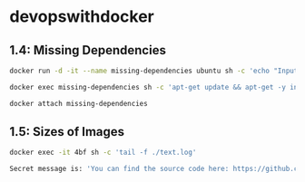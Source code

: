 # devopswithdocker

## 1.4: Missing Dependencies

```bash
docker run -d -it --name missing-dependencies ubuntu sh -c 'echo "Input website:"; read website; echo "Searching.."; sleep 1; curl http://$website;'

docker exec missing-dependencies sh -c 'apt-get update && apt-get -y install curl'

docker attach missing-dependencies    
```


## 1.5: Sizes of Images

```bash
docker exec -it 4bf sh -c 'tail -f ./text.log'
```

```bash
Secret message is: 'You can find the source code here: https://github.com/docker-hy'
```
